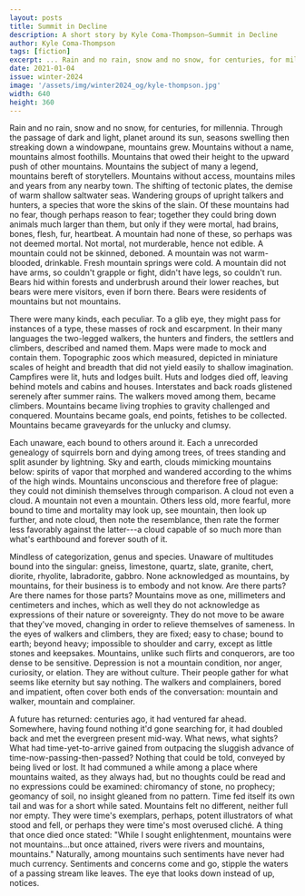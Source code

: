 ```yaml
---
layout: posts
title: Summit in Decline
description: A short story by Kyle Coma-Thompson—Summit in Decline
author: Kyle Coma-Thompson
tags: [fiction]
excerpt: ... Rain and no rain, snow and no snow, for centuries, for millennia ...
date: 2021-01-04
issue: winter-2024
image: '/assets/img/winter2024_og/kyle-thompson.jpg'
width: 640
height: 360
---
```



Rain and no rain, snow and no snow, for centuries, for millennia.
Through the passage of dark and light, planet around its sun, seasons
swelling then streaking down a windowpane, mountains grew. Mountains
without a name, mountains almost foothills. Mountains that owed their
height to the upward push of other mountains. Mountains the subject of
many a legend, mountains bereft of storytellers. Mountains without
access, mountains miles and years from any nearby town. The shifting of
tectonic plates, the demise of warm shallow saltwater seas. Wandering
groups of upright talkers and hunters, a species that wore the skins of
the slain. Of these mountains had no fear, though perhaps reason to
fear; together they could bring down animals much larger than them, but
only if they were mortal, had brains, bones, flesh, fur, heartbeat. A
mountain had none of these, so perhaps was not deemed mortal. Not
mortal, not murderable, hence not edible. A mountain could not be
skinned, deboned. A mountain was not warm-blooded, drinkable. Fresh
mountain springs were cold. A mountain did not have arms, so couldn't
grapple or fight, didn't have legs, so couldn't run. Bears hid within
forests and underbrush around their lower reaches, but bears were mere
visitors, even if born there. Bears were residents of mountains but not
mountains. 

There were many kinds, each peculiar. To a glib eye, they
might pass for instances of a type, these masses of rock and escarpment.
In their many languages the two-legged walkers, the hunters and finders,
the settlers and climbers, described and named them. Maps were made to
mock and contain them. Topographic zoos which measured, depicted in
miniature scales of height and breadth that did not yield easily to
shallow imagination. Campfires were lit, huts and lodges built. Huts and
lodges died off, leaving behind motels and cabins and houses.
Interstates and back roads glistened serenely after summer rains. The
walkers moved among them, became climbers. Mountains became living
trophies to gravity challenged and conquered. Mountains became goals,
end points, fetishes to be collected. Mountains became graveyards for
the unlucky and clumsy. 

Each unaware, each bound to others around it. Each a
unrecorded genealogy of squirrels born and dying among trees, of trees
standing and split asunder by lightning. Sky and earth, clouds mimicking
mountains below: spirits of vapor that morphed and wandered according to
the whims of the high winds. Mountains unconscious and therefore free of
plague: they could not diminish themselves through comparison. A cloud
not even a cloud. A mountain not even a mountain. Others less old, more
fearful, more bound to time and mortality may look up, see mountain,
then look up further, and note cloud, then note the resemblance, then
rate the former less favorably against the latter---a cloud capable of
so much more than what's earthbound and forever south of it. 

Mindless of categorization, genus and species. Unaware of
multitudes bound into the singular: gneiss, limestone, quartz, slate,
granite, chert, diorite, rhyolite, labradorite, gabbro. None
acknowledged as mountains, by mountains, for their business is to embody
and not know. Are there parts? Are there names for those parts?
Mountains move as one, millimeters and centimeters and inches, which as
well they do not acknowledge as expressions of their nature or
sovereignty. They do not move to be aware that they've moved, changing
in order to relieve themselves of sameness. In the eyes of walkers and
climbers, they are fixed; easy to chase; bound to earth; beyond heavy;
impossible to shoulder and carry, except as little stones and keepsakes.
Mountains, unlike such flirts and conquerors, are too dense to be
sensitive. Depression is not a mountain condition, nor anger, curiosity,
or elation. They are without culture. Their people gather for what seems
like eternity but say nothing. The walkers and complainers, bored and
impatient, often cover both ends of the conversation: mountain and
walker, mountain and complainer. 

A future has returned: centuries ago, it had ventured far
ahead. Somewhere, having found nothing it'd gone searching for, it had
doubled back and met the evergreen present mid-way. What news, what
sights? What had time-yet-to-arrive gained from outpacing the sluggish
advance of time-now-passing-then-passed? Nothing that could be told,
conveyed by being lived or lost. It had communed a while among a place
where mountains waited, as they always had, but no thoughts could be
read and no expressions could be examined: chiromancy of stone, no
prophecy; geomancy of soil, no insight gleaned from no pattern. Time fed
itself its own tail and was for a short while sated. Mountains felt no
different, neither full nor empty. They were time's exemplars, perhaps,
potent illustrators of what stood and fell, or perhaps they were time's
most overused cliché. A thing that once died once stated: "While I
sought enlightenment, mountains were not mountains...but once attained,
rivers were rivers and mountains, mountains." Naturally, among mountains
such sentiments have never had much currency. Sentiments and concerns
come and go, stipple the waters of a passing stream like leaves. The eye
that looks down instead of up, notices.  

